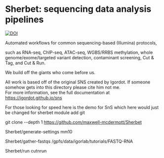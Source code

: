 # Sherbet: sequencing data analysis pipelines

[![DOI](https://zenodo.org/badge/66501450.svg)](https://zenodo.org/badge/latestdoi/66501450)

Automated workflows for common sequencing-based (Illumina) protocols, 

such as RNA-seq, ChIP-seq, ATAC-seq, WGBS/RRBS methylation, whole genome/exome/targeted variant detection, contaminant screening, Cut & Tag, and Cut & Run.

We build off the giants who come before us.


All work is based off of the original SNS created by Igordot.  If someone somehow gets into this directory please cite him not me.  
For more information, see the full documentation at https://igordot.github.io/sns

For those looking for speed here is the demo for SnS which here would just be changed for sherbet
module add git

git clone --depth 1 https://github.com/maxwell-mcdermott/Sherbet

Sherbet/generate-settings mm10

Sherbet/gather-fastqs /gpfs/data/igorlab/tutorials/FASTQ-RNA

Sherbet/run cutnrun



